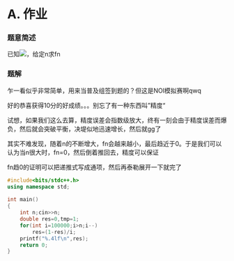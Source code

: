 # A. 作业

### 题意简述

已知![](http://latex.codecogs.com/svg.latex?f_0=1-\frac{1}{e},\;\;\;f_n=1-nf_{n-1})，给定n求fn

### 题解

乍一看似乎非常简单，用来当普及组签到题的？但这是NOI模拟赛啊qwq

好的恭喜获得10分的好成绩。。。别忘了有一种东西叫”精度“

试想，如果我们这么去算，精度误差会指数级放大，终有一刻会由于精度误差而爆负，然后就会突破平衡，决堤似地迅速增长，然后就gg了

其实不难发现，随着n的不断增大，fn会越来越小，最后趋近于0。于是我们可以认为当n很大时，fn=0，然后倒着推回去，精度可以保证

fn趋0的证明可以把递推式写成通项，然后再泰勒展开一下就完了

```cpp
#include<bits/stdc++.h>
using namespace std;
 
int main()
{
    int n;cin>>n;
    double res=0,tmp=1;
    for(int i=100000;i>n;i--)
        res=(1-res)/i;
    printf("%.4lf\n",res);
    return 0;
}
```
